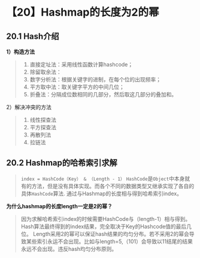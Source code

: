 # 【20】Hashmap的长度为2的幂
## 20.1 Hash介绍
**1）构造方法**
> 1. 直接定址法：采用线性函数计算hashcode；
> 2. 除留取余法：
> 3. 数字分析法：根据关键字的进制，在每个位的出现频率；
> 4. 平方取中法：取关键字平方的中间几位；
> 5. 折叠法：分隔成位数相同的几部分，然后取这几部分的叠加和。

2）解决冲突的方法
> 1. 线性探查法
> 2. 平方探查法
> 3. 再散列法
> 4. 拉链法

## 20.2 Hashmap的哈希索引求解
> `index = HashCode（Key） & （Length - 1）`
> `HashCode`是`Object`中本身就有的方法，但是没有具体实现。而各个不同的数据类型又继承实现了各自的具体`HashCode`算法.
> 通过与Hashmap的长度相与得到哈希索引index。

**为什么hashmap的长度length一定是2的幂？**
> 因为求解哈希索引index的时候需要HashCode与（length-1）相与得到。Hash算法最终得到的index结果，完全取决于Key的Hashcode值的最后几位。
> Length采用2的幂可以保证hash结果的均匀分布。若不采用2的幂会导致某些索引永运不会出现。比如与length=5,（101）会导致以11结尾的结果永远不会出现。违反hash均匀分布原则。
